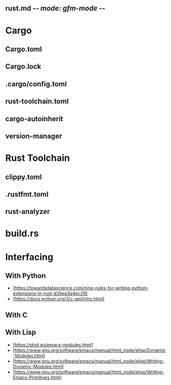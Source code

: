 ## rust.md -*- mode: gfm-mode -*-
<!--
Summary: 

Tags:
-->

# Cargo

## Cargo.toml

## Cargo.lock

## .cargo/config.toml

## rust-toolchain.toml

## cargo-autoinherit

## version-manager

# Rust Toolchain
## clippy.toml
## .rustfmt.toml
## rust-analyzer

# build.rs

# Interfacing

## With Python
- [https://towardsdatascience.com/nine-rules-for-writing-python-extensions-in-rust-d35ea3a4ec29]
- [https://docs.python.org/3/c-api/intro.html]

## With C

## With Lisp
- [https://phst.eu/emacs-modules.html]
- [https://www.gnu.org/software/emacs/manual/html_node/elisp/Dynamic-Modules.html]
- [https://www.gnu.org/software/emacs/manual/html_node/elisp/Writing-Dynamic-Modules.html]
- [https://www.gnu.org/software/emacs/manual/html_node/elisp/Writing-Emacs-Primitives.html]
